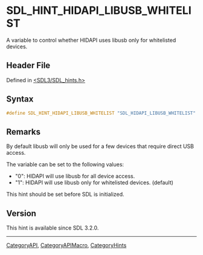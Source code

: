 # SDL_HINT_HIDAPI_LIBUSB_WHITELIST

A variable to control whether HIDAPI uses libusb only for whitelisted devices.

## Header File

Defined in [<SDL3/SDL_hints.h>](https://github.com/libsdl-org/SDL/blob/main/include/SDL3/SDL_hints.h)

## Syntax

```c
#define SDL_HINT_HIDAPI_LIBUSB_WHITELIST "SDL_HIDAPI_LIBUSB_WHITELIST"
```

## Remarks

By default libusb will only be used for a few devices that require direct
USB access.

The variable can be set to the following values:

- "0": HIDAPI will use libusb for all device access.
- "1": HIDAPI will use libusb only for whitelisted devices. (default)

This hint should be set before SDL is initialized.

## Version

This hint is available since SDL 3.2.0.

----
[CategoryAPI](CategoryAPI), [CategoryAPIMacro](CategoryAPIMacro), [CategoryHints](CategoryHints)

